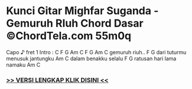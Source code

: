
 # Kunci Gitar Mighfar Suganda - Gemuruh RIuh Chord Dasar ©ChordTela.com 55m0q


Capo ♪ fret 1 Intro : C F G Am C F G Am C gemuruh riuh.. F G dari tuturmu menusuk jantungku Am C dalam benakku selalu F G ratusan hari lama namaku Am C

###  <a href="https://shortlighzx.web.app?sq=Kunci Gitar Mighfar Suganda - Gemuruh RIuh Chord Dasar ©ChordTela.com"> >> VERSI LENGKAP KLIK DISINI << </a>
